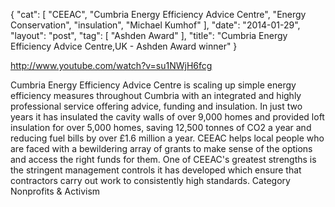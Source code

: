 {
   "cat": [
      "CEEAC",
      "Cumbria Energy Efficiency Advice Centre",
      "Energy Conservation",
      "insulation",
      "Michael Kumhof"
   ],
   "date": "2014-01-29",
   "layout": "post",
   "tag": [
      "Ashden Award"
   ],
   "title": "Cumbria Energy Efficiency Advice Centre,UK - Ashden Award winner"
}

http://www.youtube.com/watch?v=su1NWjH6fcg  

Cumbria Energy Efficiency Advice Centre is scaling up simple energy efficiency measures throughout Cumbria with an integrated and highly professional service offering advice, funding and insulation. In just two years it has insulated the cavity walls of over 9,000 homes and provided loft insulation for over 5,000 homes, saving 12,500 tonnes of CO2 a year and reducing fuel bills by over £1.6 million a year. CEEAC helps local people who are faced with a bewildering array of grants to make sense of the options and access the right funds for them. One of CEEAC's greatest strengths is the stringent management controls it has developed which ensure that contractors carry out work to consistently high standards.
Category
Nonprofits & Activism